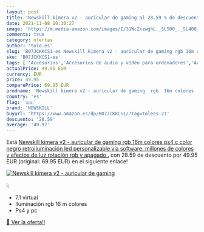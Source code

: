 ```yaml
---
layout: post
title: 'Newskill kimera v2 - auricular de gaming al 28.59 % de descuento'
date: 2021-11-08 10:10:27
image: 'https://m.media-amazon.com/images/I/31WcZxzwghL._SL500_._SL400_.jpg'
comments: true
category: ofertas
author: 'tole.es'
slug: 'B07JCKKCS1-es Newskill kimera v2 - auricular de gaming rgb 16m colores...'
sku: 'B07JCKKCS1-es'
tags: [ 'Accesorios','Accesorios de audio y vídeo para ordenadores','Accesorios para TV, vídeo y home cinema','Auriculares con micrófonos','Electrónica','Informática','TV, vídeo y home cinema','newskill','ps4', ]
actualPrice: 49.95 EUR
currency: EUR
price: 49.95
comparePrice: 69.95 EUR
prodname: 'Newskill kimera v2 - auricular de gaming  rgb  16m colores  ps4 c  color negro  retroiluminación led personalizable vía software: millones de colores y efectos de luz  rotación rgb y apagado .'
country: 'es'
flag: '🇪🇸'
brand: 'NEWSKILL'
buyurl: 'https://www.amazon.es/dp/B07JCKKCS1/?tag=tolees-21'
descuento: '28.59'
average: '49.97'
---
```


Está [Newskill kimera v2 - auricular de gaming  rgb  16m colores  ps4 c  color negro  retroiluminación led personalizable vía software: millones de colores y efectos de luz  rotación rgb y apagado .](https://www.amazon.es/dp/B07JCKKCS1/?tag=tolees-21) con 28.59 de descuento por 49.95 EUR (original: 69.95 EUR) en el siguiente enlace!

[![Newskill kimera v2 - auricular de gaming](https://m.media-amazon.com/images/I/31WcZxzwghL._SL500_._SL400_.jpg)](https://www.amazon.es/dp/B07JCKKCS1/?tag=tolees-21)

ℹ️:

- 7.1 virtual
- Iluminación rgb 16 m colores
- Ps4 y pc

[🛒 Ver la oferta!!](https://www.amazon.es/dp/B07JCKKCS1/?tag=tolees-21)
